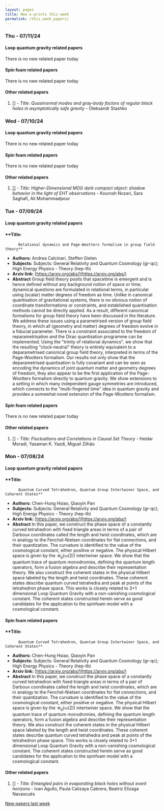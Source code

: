 ```yaml
---
layout: pages
title: New e-prints this week
permalink: /this_week_papers/
---
```




### Thu - 07/11/24

#### Loop quantum gravity related papers

There is no new related paper today 

#### Spin foam related papers

There is no new related paper today 



#### Other related papers

1. [[]](https://arxiv.org/abs/) - *Title:
          Quasinormal modes and gray-body factors of regular black holes in asymptotically safe gravity* - Oleksandr Stashko



### Wed - 07/10/24

#### Loop quantum gravity related papers

There is no new related paper today 

#### Spin foam related papers

There is no new related paper today 



#### Other related papers

1. [[]](https://arxiv.org/abs/) - *Title:
          Higher-Dimensional MOG dark compact object: shadow behavior in the light of EHT observations* - Kourosh Nozari, Sara Saghafi, Ali Mohammadpour



### Tue - 07/09/24

#### Loop quantum gravity related papers

#### **Title:
          Relational dynamics and Page-Wootters formalism in group field theory**
 - **Authors:** Andrea Calcinari, Steffen Gielen
 - **Subjects:** Subjects:
General Relativity and Quantum Cosmology (gr-qc); High Energy Physics - Theory (hep-th)
 - **Arxiv link:** [https://arxiv.org/abs/](https://arxiv.org/abs/)
 - **Abstract**
 Group field theory posits that spacetime is emergent and is hence defined without any background notion of space or time; dynamical questions are formulated in relational terms, in particular using (scalar) matter degrees of freedom as time. Unlike in canonical quantisation of gravitational systems, there is no obvious notion of coordinate transformations or constraints, and established quantisation methods cannot be directly applied. As a result, different canonical formalisms for group field theory have been discussed in the literature. We address these issues using a parametrised version of group field theory, in which all (geometry and matter) degrees of freedom evolve in a fiducial parameter. There is a constraint associated to the freedom of reparametrisation and the Dirac quantisation programme can be implemented. Using the "trinity of relational dynamics", we show that the resulting "clock-neutral" theory is entirely equivalent to a deparametrised canonical group field theory, interpreted in terms of the Page-Wootters formalism. Our results not only show that the deparametrised quantisation is fully covariant and can be seen as encoding the dynamics of joint quantum matter and geometry degrees of freedom, they also appear to be the first application of the Page-Wootters formalism directly to quantum gravity. We show extensions to a setting in which many independent gauge symmetries are introduced, which connects to the "multi-fingered time" idea in quantum gravity and provides a somewhat novel extension of the Page-Wootters formalism. 

#### Spin foam related papers

There is no new related paper today 



#### Other related papers

1. [[]](https://arxiv.org/abs/) - *Title:
          Fluctuations and Correlations in Causal Set Theory* - Heidar Moradi, Yasaman K. Yazdi, Miguel Zilhão



### Mon - 07/08/24

#### Loop quantum gravity related papers

#### **Title:
          Quantum Curved Tetrahedron, Quantum Group Intertwiner Space, and Coherent States**
 - **Authors:** Chen-Hung Hsiao, Qiaoyin Pan
 - **Subjects:** Subjects:
General Relativity and Quantum Cosmology (gr-qc); High Energy Physics - Theory (hep-th)
 - **Arxiv link:** [https://arxiv.org/abs/](https://arxiv.org/abs/)
 - **Abstract**
 In this paper, we construct the phase space of a constantly curved tetrahedron with fixed triangle areas in terms of a pair of Darboux coordinates called the length and twist coordinates, which are in analogy to the Fenchel-Nielsen coordinates for flat connections, and their quantization. The curvature is identified to the value of the cosmological constant, either positive or negative. The physical Hilbert space is given by the $\mathcal{U}_q(\mathfrak{su}(2))$ intertwiner space. We show that the quantum trace of quantum monodromies, defining the quantum length operators, form a fusion algebra and describe their representation theory. We also construct the coherent states in the physical Hilbert space labeled by the length and twist coordinates. These coherent states describe quantum curved tetrahedra and peak at points of the tetrahedron phase space. This works is closely related to 3+1 dimensional Loop Quantum Gravity with a non-vanishing cosmological constant. The coherent states constructed herein serve as good candidates for the application to the spinfoam model with a cosmological constant. 

#### Spin foam related papers

#### **Title:
          Quantum Curved Tetrahedron, Quantum Group Intertwiner Space, and Coherent States**
 - **Authors:** Chen-Hung Hsiao, Qiaoyin Pan
 - **Subjects:** Subjects:
General Relativity and Quantum Cosmology (gr-qc); High Energy Physics - Theory (hep-th)
 - **Arxiv link:** [https://arxiv.org/abs/](https://arxiv.org/abs/)
 - **Abstract**
 In this paper, we construct the phase space of a constantly curved tetrahedron with fixed triangle areas in terms of a pair of Darboux coordinates called the length and twist coordinates, which are in analogy to the Fenchel-Nielsen coordinates for flat connections, and their quantization. The curvature is identified to the value of the cosmological constant, either positive or negative. The physical Hilbert space is given by the $\mathcal{U}_q(\mathfrak{su}(2))$ intertwiner space. We show that the quantum trace of quantum monodromies, defining the quantum length operators, form a fusion algebra and describe their representation theory. We also construct the coherent states in the physical Hilbert space labeled by the length and twist coordinates. These coherent states describe quantum curved tetrahedra and peak at points of the tetrahedron phase space. This works is closely related to 3+1 dimensional Loop Quantum Gravity with a non-vanishing cosmological constant. The coherent states constructed herein serve as good candidates for the application to the spinfoam model with a cosmological constant. 



#### Other related papers

1. [[]](https://arxiv.org/abs/) - *Title:
          Entangled pairs in evaporating black holes without event horizons* - Ivan Agullo, Paula Calizaya Cabrera, Beatriz Elizaga Navascués






[New papers last week]({{site.url}}/archived/weekly/pre-prints/2024/07/08/archived_weekly_papers.html)